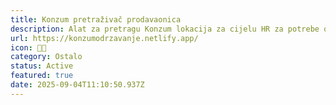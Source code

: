 ```yaml
---
title: Konzum pretraživač prodavaonica
description: Alat za pretragu Konzum lokacija za cijelu HR za potrebe odjela održavanja.
url: https://konzumodrzavanje.netlify.app/
icon: 👨‍🔧
category: Ostalo
status: Active
featured: true
date: 2025-09-04T11:10:50.937Z
---
```

